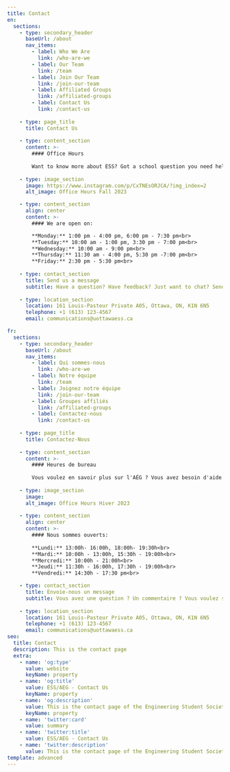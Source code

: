 ```yaml
---
title: Contact
en:
  sections:
    - type: secondary_header
      baseUrl: /about
      nav_items:
        - label: Who We Are
          link: /who-are-we
        - label: Our Team
          link: /team
        - label: Join Our Team
          link: /join-our-team
        - label: Affiliated Groups
          link: /affiliated-groups
        - label: Contact Us
          link: /contact-us
  
    - type: page_title
      title: Contact Us
  
    - type: content_section
      content: >-
        #### Office Hours
  
        Want to know more about ESS? Got a school question you need help with? Or just want to chat? Come see us in September during our office hours.
  
    - type: image_section
      image: https://www.instagram.com/p/CxTNEsORJCA/?img_index=2
      alt_image: Office Hours Fall 2023

    - type: content_section
      align: center
      content: >-
        #### We are open on: 

        **Monday:** 1:00 pm - 4:00 pm, 6:00 pm - 7:30 pm<br>
        **Tuesday:** 10:00 am - 1:00 pm, 3:30 pm - 7:00 pm<br>
        **Wednesday:** 10:00 am - 9:00 pm<br> 
        **Thursday:** 11:30 am - 4:00 pm, 5:30 pm -7:00 pm<br>
        **Friday:** 2:30 pm - 5:30 pm<br> 
  
    - type: contact_section
      title: Send us a message
      subtitle: Have a question? Have feedback? Just want to chat? Send us a message using the form below!
  
    - type: location_section
      location: 161 Louis-Pasteur Private A05, Ottawa, ON, K1N 6N5
      telephone: +1 (613) 123-4567
      email: communications@uottawaess.ca

fr:
  sections:
    - type: secondary_header
      baseUrl: /about
      nav_items:
        - label: Qui sommes-nous
          link: /who-are-we
        - label: Notre équipe
          link: /team
        - label: Joignez notre équipe
          link: /join-our-team
        - label: Groupes affiliés
          link: /affiliated-groups
        - label: Contactez-nous
          link: /contact-us
  
    - type: page_title
      title: Contactez-Nous
  
    - type: content_section
      content: >-
        #### Heures de bureau
  
        Vous voulez en savoir plus sur l'AÉG ? Vous avez besoin d'aide pour une question scolaire ? Tu veux simplement bavarder ? Viens voir nos exécutifs pendant leurs heures de bureau !
  
    - type: image_section
      image: 
      alt_image: Office Hours Hiver 2023
  
    - type: content_section
      align: center
      content: >-
        #### Nous sommes ouverts:
        
        **Lundi:** 13:00h- 16:00h, 18:00h- 19:30h<br>
        **Mardi:** 10:00h - 13:00h, 15:30h - 19:00h<br>
        **Mercredi:** 10:00h - 21:00h<br>
        **Jeudi:** 11:30h - 16:00h, 17:30h - 19:00h<br>
        **Vendredi:** 14:30h - 17:30 pm<br>

    - type: contact_section
      title: Envoie-nous un message
      subtitle: Vous avez une question ? Un commentaire ? Vous voulez simplement discuter ? Envoyez-nous un message en utilisant le formulaire ci-dessous !
  
    - type: location_section
      location: 161 Louis-Pasteur Private A05, Ottawa, ON, K1N 6N5
      telephone: +1 (613) 123-4567
      email: communications@uottawaess.ca      
seo:
  title: Contact
  description: This is the contact page
  extra:
    - name: 'og:type'
      value: website
      keyName: property
    - name: 'og:title'
      value: ESS/AEG - Contact Us
      keyName: property
    - name: 'og:description'
      value: This is the contact page of the Engineering Student Society of uOttawa.
      keyName: property
    - name: 'twitter:card'
      value: summary
    - name: 'twitter:title'
      value: ESS/AEG - Contact Us
    - name: 'twitter:description'
      value: This is the contact page of the Engineering Student Society of uOttawa.
template: advanced
---
```


